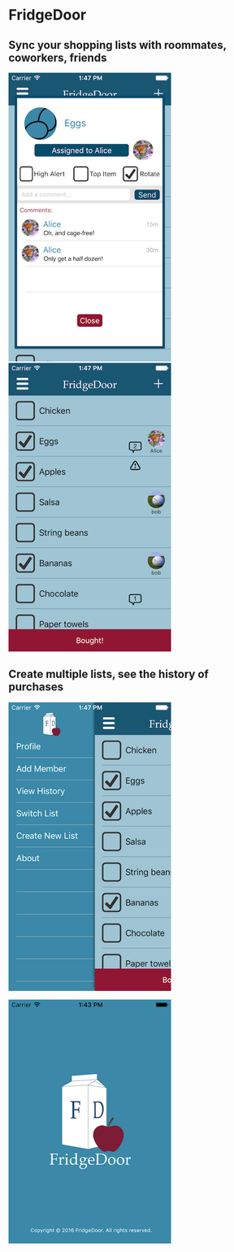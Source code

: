 # FridgeDoor

## Sync your shopping lists with roommates, coworkers, friends
![eggs](https://github.com/ksabbak/FridgeDoor/blob/master/img/eggs.png)  ![list](https://github.com/ksabbak/FridgeDoor/blob/master/img/list.png) 

## Create multiple lists, see the history of purchases
![menu](https://github.com/ksabbak/FridgeDoor/blob/master/img/menu.png)


![splash](https://github.com/ksabbak/FridgeDoor/blob/master/img/splash.png)



